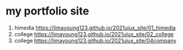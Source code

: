 # my portfolio site
1. himedia https://limayoung123.github.io/2021uiux_site/01_himedia
1. college https://limayoung123.github.io/2021uiux_site/02_college 
3. college https://limayoung123.github.io/2021uiux_site/04company
